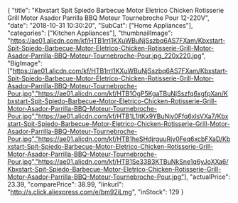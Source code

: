 {
	"title": "Kbxstart Spit Spiedo Barbecue Motor Eletrico Chicken Rotisserie Grill Motor Asador Parrilla BBQ Moteur Tournebroche Pour 12-220V",
	"date": "2018-10-31 10:30:20",
	"SubCat": ["Home Appliances"],
	"categories": ["Kitchen Appliances"],
	"thumbnailImage": "https://ae01.alicdn.com/kf/HTB1rrI1KXuWBuNjSszbq6AS7FXam/Kbxstart-Spit-Spiedo-Barbecue-Motor-Eletrico-Chicken-Rotisserie-Grill-Motor-Asador-Parrilla-BBQ-Moteur-Tournebroche-Pour.jpg_220x220.jpg",
	"BigImage": ["https://ae01.alicdn.com/kf/HTB1rrI1KXuWBuNjSszbq6AS7FXam/Kbxstart-Spit-Spiedo-Barbecue-Motor-Eletrico-Chicken-Rotisserie-Grill-Motor-Asador-Parrilla-BBQ-Moteur-Tournebroche-Pour.jpg","https://ae01.alicdn.com/kf/HTB1OgP5KgaTBuNjSszfq6xgfpXan/Kbxstart-Spit-Spiedo-Barbecue-Motor-Eletrico-Chicken-Rotisserie-Grill-Motor-Asador-Parrilla-BBQ-Moteur-Tournebroche-Pour.jpg","https://ae01.alicdn.com/kf/HTB1L1ltKx9YBuNjy0Ffq6xIsVXa7/Kbxstart-Spit-Spiedo-Barbecue-Motor-Eletrico-Chicken-Rotisserie-Grill-Motor-Asador-Parrilla-BBQ-Moteur-Tournebroche-Pour.jpg","https://ae01.alicdn.com/kf/HTB1heSHdjrguuRjy0Feq6xcbFXaD/Kbxstart-Spit-Spiedo-Barbecue-Motor-Eletrico-Chicken-Rotisserie-Grill-Motor-Asador-Parrilla-BBQ-Moteur-Tournebroche-Pour.jpg","https://ae01.alicdn.com/kf/HTB1Se33B3KTBuNkSne1q6yJoXXa6/Kbxstart-Spit-Spiedo-Barbecue-Motor-Eletrico-Chicken-Rotisserie-Grill-Motor-Asador-Parrilla-BBQ-Moteur-Tournebroche-Pour.jpg"],
	"actualPrice": 23.39,
	"comparePrice": 38.99,
	"linkurl": "http://s.click.aliexpress.com/e/bm92iLmg",
	"inStock": 129
}

